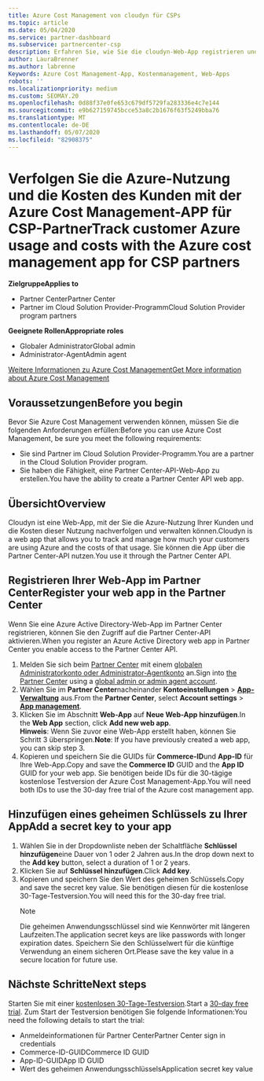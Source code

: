 ```yaml
---
title: Azure Cost Management von cloudyn für CSPs
ms.topic: article
ms.date: 05/04/2020
ms.service: partner-dashboard
ms.subservice: partnercenter-csp
description: Erfahren Sie, wie Sie die cloudyn-Web-App registrieren und einen geheimen Schlüssel für diese in Partner Center verwenden, damit Sie die APP verwenden können, um die Azure-Nutzung und die Kosten des Kunden zu verfolgen.
author: LauraBrenner
ms.author: labrenne
Keywords: Azure Cost Management-App, Kostenmanagement, Web-Apps
robots: ''
ms.localizationpriority: medium
ms.custom: SEOMAY.20
ms.openlocfilehash: 0d88f37e0fe653c679df5729fa283336e4c7e144
ms.sourcegitcommit: e9b627159745bcce53a8c2b1676f63f5249bba76
ms.translationtype: MT
ms.contentlocale: de-DE
ms.lasthandoff: 05/07/2020
ms.locfileid: "82908375"
---
```

# <a name="track-customer-azure-usage-and-costs-with-the-azure-cost-management-app-for-csp-partners"></a><span data-ttu-id="7dd8d-104">Verfolgen Sie die Azure-Nutzung und die Kosten des Kunden mit der Azure Cost Management-APP für CSP-Partner</span><span class="sxs-lookup"><span data-stu-id="7dd8d-104">Track customer Azure usage and costs with the Azure cost management app for CSP partners</span></span>  

<span data-ttu-id="7dd8d-105">**Zielgruppe**</span><span class="sxs-lookup"><span data-stu-id="7dd8d-105">**Applies to**</span></span>

- <span data-ttu-id="7dd8d-106">Partner Center</span><span class="sxs-lookup"><span data-stu-id="7dd8d-106">Partner Center</span></span>
- <span data-ttu-id="7dd8d-107">Partner im Cloud Solution Provider-Programm</span><span class="sxs-lookup"><span data-stu-id="7dd8d-107">Cloud Solution Provider program partners</span></span>

<span data-ttu-id="7dd8d-108">**Geeignete Rollen**</span><span class="sxs-lookup"><span data-stu-id="7dd8d-108">**Appropriate roles**</span></span>

- <span data-ttu-id="7dd8d-109">Globaler Administrator</span><span class="sxs-lookup"><span data-stu-id="7dd8d-109">Global admin</span></span>
- <span data-ttu-id="7dd8d-110">Administrator-Agent</span><span class="sxs-lookup"><span data-stu-id="7dd8d-110">Admin agent</span></span>

[<span data-ttu-id="7dd8d-111">Weitere Informationen zu Azure Cost Management</span><span class="sxs-lookup"><span data-stu-id="7dd8d-111">Get More information about Azure Cost Management</span></span>](https://go.microsoft.com/fwlink/p/?linkid=857893)

## <a name="before-you-begin"></a><span data-ttu-id="7dd8d-112">Voraussetzungen</span><span class="sxs-lookup"><span data-stu-id="7dd8d-112">Before you begin</span></span>
<span data-ttu-id="7dd8d-113">Bevor Sie Azure Cost Management verwenden können, müssen Sie die folgenden Anforderungen erfüllen:</span><span class="sxs-lookup"><span data-stu-id="7dd8d-113">Before you can use Azure Cost Management, be sure you meet the following requirements:</span></span>

- <span data-ttu-id="7dd8d-114">Sie sind Partner im Cloud Solution Provider-Programm.</span><span class="sxs-lookup"><span data-stu-id="7dd8d-114">You are a partner in the Cloud Solution Provider program.</span></span>
- <span data-ttu-id="7dd8d-115">Sie haben die Fähigkeit, eine Partner Center-API-Web-App zu erstellen.</span><span class="sxs-lookup"><span data-stu-id="7dd8d-115">You have the ability to create a Partner Center API web app.</span></span>

## <a name="overview"></a><span data-ttu-id="7dd8d-116">Übersicht</span><span class="sxs-lookup"><span data-stu-id="7dd8d-116">Overview</span></span>

<span data-ttu-id="7dd8d-117">Cloudyn ist eine Web-App, mit der Sie die Azure-Nutzung Ihrer Kunden und die Kosten dieser Nutzung nachverfolgen und verwalten können.</span><span class="sxs-lookup"><span data-stu-id="7dd8d-117">Cloudyn is a web app that allows you to track and manage how much your customers are using Azure and the costs of that usage.</span></span> <span data-ttu-id="7dd8d-118">Sie können die App über die Partner Center-API nutzen.</span><span class="sxs-lookup"><span data-stu-id="7dd8d-118">You use it through the Partner Center API.</span></span>

## <a name="register-your-web-app-in-the-partner-center"></a><span data-ttu-id="7dd8d-119">Registrieren Ihrer Web-App im Partner Center</span><span class="sxs-lookup"><span data-stu-id="7dd8d-119">Register your web app in the Partner Center</span></span>
<span data-ttu-id="7dd8d-120">Wenn Sie eine Azure Active Directory-Web-App im Partner Center registrieren, können Sie den Zugriff auf die Partner Center-API aktivieren.</span><span class="sxs-lookup"><span data-stu-id="7dd8d-120">When you register an Azure Active Directory web app in Partner Center you enable access to the Partner Center API.</span></span> 
1.  <span data-ttu-id="7dd8d-121">Melden Sie sich beim [Partner Center](https://partnercenter.microsoft.com/pcv/dashboard/overview) mit einem [globalen Administratorkonto oder Administrator-Agentkonto](create-user-accounts-and-set-permissions.md) an.</span><span class="sxs-lookup"><span data-stu-id="7dd8d-121">Sign into [the Partner Center](https://partnercenter.microsoft.com/pcv/dashboard/overview) using a [global admin or admin agent account](create-user-accounts-and-set-permissions.md).</span></span>
2.  <span data-ttu-id="7dd8d-122">Wählen Sie im **Partner Center**nacheinander **Kontoeinstellungen** &gt; **[App-Verwaltung](https://partnercenter.microsoft.com/pcv/apiintegration/appmanagement)** aus.</span><span class="sxs-lookup"><span data-stu-id="7dd8d-122">From the **Partner Center**, select **Account settings** &gt; **[App management](https://partnercenter.microsoft.com/pcv/apiintegration/appmanagement)**.</span></span>
3.  <span data-ttu-id="7dd8d-123">Klicken Sie im Abschnitt **Web-App** auf **Neue Web-App hinzufügen**.</span><span class="sxs-lookup"><span data-stu-id="7dd8d-123">In the **Web App** section, click **Add new web app**.</span></span>
<br> <span data-ttu-id="7dd8d-124">**Hinweis**: Wenn Sie zuvor eine Web-App erstellt haben, können Sie Schritt 3 überspringen.</span><span class="sxs-lookup"><span data-stu-id="7dd8d-124">**Note**: If you have previously created a web app, you can skip step 3.</span></span>
4.  <span data-ttu-id="7dd8d-125">Kopieren und speichern Sie die GUIDs für **Commerce-ID**und **App-ID** für Ihre Web-App.</span><span class="sxs-lookup"><span data-stu-id="7dd8d-125">Copy and save the **Commerce ID** GUID and the **App ID** GUID for your web app.</span></span> <span data-ttu-id="7dd8d-126">Sie benötigen beide IDs für die 30-tägige kostenlose Testversion der Azure Cost Management-App.</span><span class="sxs-lookup"><span data-stu-id="7dd8d-126">You will need both IDs to use the 30-day free trial of the Azure cost management app.</span></span>

## <a name="add-a-secret-key-to-your-app"></a><span data-ttu-id="7dd8d-127">Hinzufügen eines geheimen Schlüssels zu Ihrer App</span><span class="sxs-lookup"><span data-stu-id="7dd8d-127">Add a secret key to your app</span></span>
1. <span data-ttu-id="7dd8d-128">Wählen Sie in der Dropdownliste neben der Schaltfläche **Schlüssel hinzufügen**eine Dauer von 1 oder 2 Jahren aus.</span><span class="sxs-lookup"><span data-stu-id="7dd8d-128">In the drop down next to the **Add key** button, select a duration of 1 or 2 years.</span></span>
2. <span data-ttu-id="7dd8d-129">Klicken Sie auf **Schlüssel hinzufügen**.</span><span class="sxs-lookup"><span data-stu-id="7dd8d-129">Click **Add key**.</span></span> 
3. <span data-ttu-id="7dd8d-130">Kopieren und speichern Sie den Wert des geheimen Schlüssels.</span><span class="sxs-lookup"><span data-stu-id="7dd8d-130">Copy and save the secret key value.</span></span> <span data-ttu-id="7dd8d-131">Sie benötigen diesen für die kostenlose 30-Tage-Testversion.</span><span class="sxs-lookup"><span data-stu-id="7dd8d-131">You will need this for the 30-day free trial.</span></span><br>
   > [!NOTE]  
   > <span data-ttu-id="7dd8d-132">Die geheimen Anwendungsschlüssel sind wie Kennwörter mit längeren Laufzeiten.</span><span class="sxs-lookup"><span data-stu-id="7dd8d-132">The application secret keys are like passwords with longer expiration dates.</span></span> <span data-ttu-id="7dd8d-133">Speichern Sie den Schlüsselwert für die künftige Verwendung an einem sicheren Ort.</span><span class="sxs-lookup"><span data-stu-id="7dd8d-133">Please save the key value in a secure location for future use.</span></span>

## <a name="next-steps"></a><span data-ttu-id="7dd8d-134">Nächste Schritte</span><span class="sxs-lookup"><span data-stu-id="7dd8d-134">Next steps</span></span>
<span data-ttu-id="7dd8d-135">Starten Sie mit einer [kostenlosen 30-Tage-Testversion](https://go.microsoft.com/fwlink/?linkid=857895).</span><span class="sxs-lookup"><span data-stu-id="7dd8d-135">Start a [30-day free trial](https://go.microsoft.com/fwlink/?linkid=857895).</span></span>
<span data-ttu-id="7dd8d-136">Zum Start der Testversion benötigen Sie folgende Informationen:</span><span class="sxs-lookup"><span data-stu-id="7dd8d-136">You need the following details to start the trial:</span></span>
- <span data-ttu-id="7dd8d-137">Anmeldeinformationen für Partner Center</span><span class="sxs-lookup"><span data-stu-id="7dd8d-137">Partner Center sign in credentials</span></span>
- <span data-ttu-id="7dd8d-138">Commerce-ID-GUID</span><span class="sxs-lookup"><span data-stu-id="7dd8d-138">Commerce ID GUID</span></span>
- <span data-ttu-id="7dd8d-139">App-ID-GUID</span><span class="sxs-lookup"><span data-stu-id="7dd8d-139">App ID GUID</span></span>
- <span data-ttu-id="7dd8d-140">Wert des geheimen Anwendungsschlüssels</span><span class="sxs-lookup"><span data-stu-id="7dd8d-140">Application secret key value</span></span>
